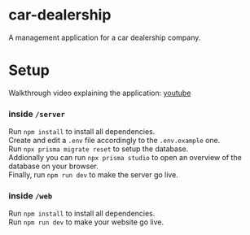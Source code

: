 # car-dealership
A management application for a car dealership company.

# Setup
Walkthrough video explaining the application: [youtube](https://www.youtube.com)

### inside `/server`
Run `npm install` to install all dependencies.<br>
Create and edit a `.env` file accordingly to the `.env.example` one.<br>
Run `npx prisma migrate reset` to setup the database.<br>
Addionally you can run `npx prisma studio` to open an overview of the database on your browser.<br>
Finally, run `npm run dev` to make the server go live.

### inside `/web`
Run `npm install` to install all dependencies.<br>
Run `npm run dev` to make your website go live.
